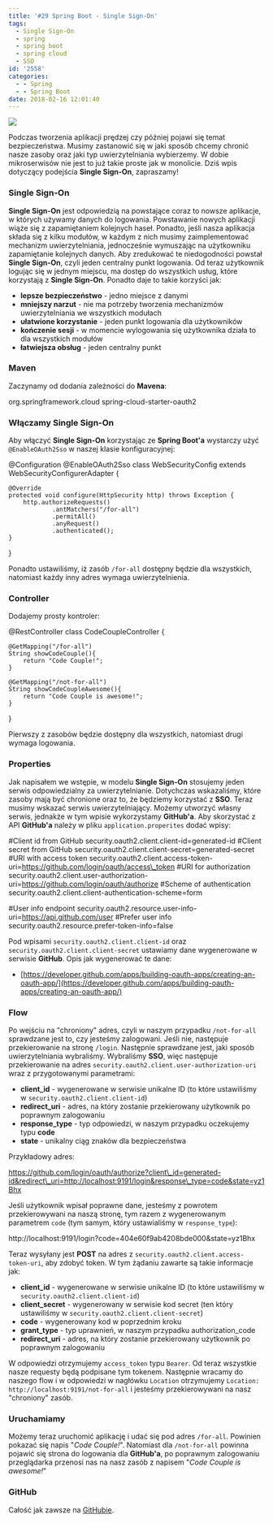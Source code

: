 ```yaml
---
title: '#29 Spring Boot - Single Sign-On'
tags:
  - Single Sign-On
  - spring
  - spring boot
  - spring cloud
  - SSO
id: '2558'
categories:
  - - Spring
  - - Spring Boot
date: 2018-02-16 12:01:40
---
```


![](http://codecouple.pl/wp-content/uploads/2017/02/springBootArt.png)

Podczas tworzenia aplikacji prędzej czy później pojawi się temat bezpieczeństwa. Musimy zastanowić się w jaki sposób chcemy chronić nasze zasoby oraz jaki typ uwierzytelniania wybierzemy. W dobie mikroserwisów nie jest to już takie proste jak w monolicie. Dziś wpis dotyczący podejścia **Single Sign-On**, zapraszamy!
<!-- more -->
### Single Sign-On

**Single Sign-On** jest odpowiedzią na powstające coraz to nowsze aplikacje, w których używamy danych do logowania. Powstawanie nowych aplikacji wiąże się z zapamiętaniem kolejnych haseł. Ponadto, jeśli nasza aplikacja składa się z kilku modułów, w każdym z nich musimy zaimplementować mechanizm uwierzytelniania, jednocześnie wymuszając na użytkowniku zapamiętanie kolejnych danych. Aby zredukować te niedogodności powstał **Single Sign-On**, czyli jeden centralny punkt logowania. Od teraz użytkownik logując się w jednym miejscu, ma dostęp do wszystkich usług, które korzystają z **Single Sign-On**. Ponadto daje to takie korzyści jak:

*   **lepsze bezpieczeństwo** - jedno miejsce z danymi
*   **mniejszy narzut** - nie ma potrzeby tworzenia mechanizmów uwierzytelniania we wszystkich modułach
*   **ułatwione korzystanie** - jeden punkt logowania dla użytkowników
*   **kończenie sesji** - w momencie wylogowania się użytkownika działa to dla wszystkich modułów
*   **łatwiejsza obsług** - jeden centralny punkt

### Maven

Zaczynamy od dodania zależności do **Mavena**:

<dependency>
   <groupId>org.springframework.cloud</groupId>
   <artifactId>spring-cloud-starter-oauth2</artifactId>
</dependency>

### Włączamy Single Sign-On

Aby włączyć **Single Sign-On** korzystając ze **Spring Boot'a** wystarczy użyć `@EnableOAuth2Sso` w naszej klasie konfiguracyjnej:

@Configuration
@EnableOAuth2Sso
class WebSecurityConfig extends WebSecurityConfigurerAdapter {

    @Override
    protected void configure(HttpSecurity http) throws Exception {
        http.authorizeRequests()
                .antMatchers("/for-all")
                .permitAll()
                .anyRequest()
                .authenticated();
    }
}

Ponadto ustawiliśmy, iż zasób `/for-all` dostępny będzie dla wszystkich, natomiast każdy inny adres wymaga uwierzytelnienia.

### Controller

Dodajemy prosty kontroler:

@RestController
class CodeCoupleController {

    @GetMapping("/for-all")
    String showCodeCouple(){
        return "Code Couple!";
    }

    @GetMapping("/not-for-all")
    String showCodeCoupleAwesome(){
        return "Code Couple is awesome!";
    }

}

Pierwszy z zasobów będzie dostępny dla wszystkich, natomiast drugi wymaga logowania.

### Properties

Jak napisałem we wstępie, w modelu **Single Sign-On** stosujemy jeden serwis odpowiedzialny za uwierzytelnianie. Dotychczas wskazaliśmy, które zasoby mają być chronione oraz to, że będziemy korzystać z **SSO**. Teraz musimy wskazać serwis uwierzytelniający. Możemy utworzyć własny serwis, jednakże w tym wpisie wykorzystamy **GitHub'a**. Aby skorzystać z API **GitHub'a** należy w pliku `application.properites` dodać wpisy:

#Client id from GitHub
security.oauth2.client.client-id=generated-id
#Client secret from GitHub
security.oauth2.client.client-secret=generated-secret
#URI with access token
security.oauth2.client.access-token-uri=https://github.com/login/oauth/access\_token
#URI for authorization
security.oauth2.client.user-authorization-uri=https://github.com/login/oauth/authorize
#Scheme of authentication
security.oauth2.client.client-authentication-scheme=form

#User info endpoint
security.oauth2.resource.user-info-uri=https://api.github.com/user
#Prefer user info
security.oauth2.resource.prefer-token-info=false

Pod wpisami `security.oauth2.client.client-id` oraz `security.oauth2.client.client-secret` ustawiamy dane wygenerowane w serwisie **GitHub**. Opis jak wygenerować te dane:

*   [https://developer.github.com/apps/building-oauth-apps/creating-an-oauth-app/](https://developer.github.com/apps/building-oauth-apps/creating-an-oauth-app/)

### Flow

Po wejściu na "chroniony" adres, czyli w naszym przypadku `/not-for-all` sprawdzane jest to, czy jesteśmy zalogowani. Jeśli nie, następuje przekierowanie na stronę `/login`. Następnie sprawdzane jest, jaki sposób uwierzytelniania wybraliśmy. Wybraliśmy **SSO**, więc następuje przekierowanie na adres `security.oauth2.client.user-authorization-uri` wraz z przygotowanymi parametrami:

*   **client\_id** - wygenerowane w serwisie unikalne ID (to które ustawiliśmy w `security.oauth2.client.client-id`)
*   **redirect\_uri** - adres, na który zostanie przekierowany użytkownik po poprawnym zalogowaniu
*   **response\_type** - typ odpowiedzi, w naszym przypadku oczekujemy typu **code**
*   **state** - unikalny ciąg znaków dla bezpieczeństwa

Przykładowy adres:

https://github.com/login/oauth/authorize?client\_id=generated-id&redirect\_uri=http://localhost:9191/login&response\_type=code&state=yz1Bhx

Jeśli użytkownik wpisał poprawne dane, jesteśmy z powrotem przekierowywani na naszą stronę, tym razem z wygenerowanym parametrem `code` (tym samym, który ustawialiśmy w `response_type`):

http://localhost:9191/login?code=404e60f9ab4208bde000&state=yz1Bhx

Teraz wysyłany jest **POST** na adres z `security.oauth2.client.access-token-uri`, aby zdobyć token. W tym żądaniu zawarte są takie informacje jak:

*   **client\_id** - wygenerowane w serwisie unikalne ID (to które ustawiliśmy w `security.oauth2.client.client-id`)
*   **client\_secret** - wygenerowany w serwisie kod secret (ten który ustawiliśmy w `security.oauth2.client.client-secret`)
*   **code** - wygenerowany kod w poprzednim kroku
*   **grant\_type** - typ uprawnień, w naszym przypadku authorization\_code
*   **redirect\_uri** - adres, na który zostanie przekierowany użytkownik po poprawnym zalogowaniu

W odpowiedzi otrzymujemy `access_token` typu `Bearer`. Od teraz wszystkie nasze requesty będą podpisane tym tokenem. Następnie wracamy do naszego flow i w odpowiedzi w nagłówku `Location` otrzymujemy `Location: http://localhost:9191/not-for-all` i jesteśmy przekierowywani na nasz "chroniony" zasób.

### Uruchamiamy

Możemy teraz uruchomić aplikację i udać się pod adres `/for-all`. Powinien pokazać się napis "_Code Couple!_". Natomiast dla `/not-for-all` powinna pojawić się strona do logowania dla **GitHub'a**, po poprawnym zalogowaniu przeglądarka przenosi nas na nasz zasób z napisem "_Code Couple is awesome!_"

### GitHub

Całość jak zawsze na [GitHubie](https://github.com/kchrusciel/Spring-Boot-Examples/tree/master/spring-boot-sso-example).